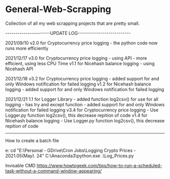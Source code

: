 
# General-Web-Scrapping
Collection of all my web scrapping projects that are pretty small.

----------------------UPDATE LOG--------------------------

2021/09/10
v2.0 for Cryptocurrency price logging
    - the python code now runs more efficiently

2021/12/17
v3.0 for Cryptocurrency price logging
    - using API
    - more efficient, using less CPU Time
v1.1 for Nicehash balance logging
    - using Nicehash API

2021/12/18
v3.2 for Cryptocurrency price logging
    - added support for and only Windows notification for failed logging
v1.2 for Nicehash balance logging
    - added support for and only Windows notification for failed logging

2021/12/21
1.1 for Logger Library
    - added function log2csv() for use for all logging
        - has try and except function
    - added support for and only Windows notification for failed logging
v3.4 for Cryptocurrency price logging
    - Use Logger.py function log2csv(), this decrease repition of code
v1.4 for Nicehash balance logging
    - Use Logger.py function log2csv(), this decrease repition of code

----------------------------------------------------------
How to create a batch file

e:
cd "E:\Personal - GDrive\Cron Jobs\Logging Crypto Prices - 2021.05(May). 24"
C:\Anaconda3\python.exe .\Log_Prices.py

Invisable CMD
https://www.howtogeek.com/tips/how-to-run-a-scheduled-task-without-a-command-window-appearing/